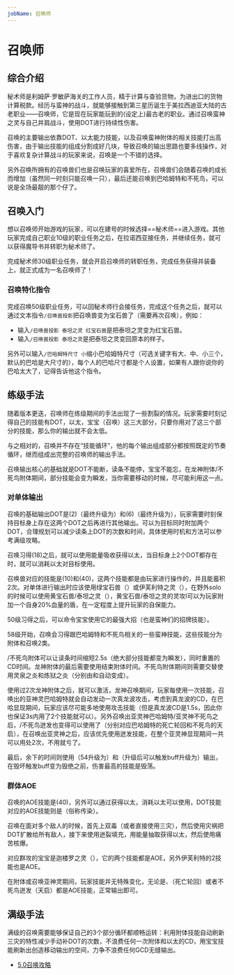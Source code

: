 ```yaml
---
jobName: 召唤师
---
```


# 召唤师
<FloatTOC />

## 综合介绍

秘术师是利姆萨·罗敏萨海关的工作人员，精于计算与查验货物，为进出口的货物计算税款。经历与蛮神的战斗，就能够接触到第三星历诞生于美拉西迪亚大陆的古老职业——召唤师，它是现在玩家能玩到的(设定上)最古老的职业。通过召唤蛮神之灵与自己并肩战斗，使用DOT进行持续性伤害。

召唤的主要输出依靠DOT、以太能力技能，以及召唤蛮神附体的相关技能打出高伤害，由于输出技能的组成分割成好几块，导致召唤的输出思路也要多线操作，对于喜欢复杂计算战斗的玩家来说，召唤是一个不错的选择。

另外召唤所拥有的召唤兽们也是召唤玩家的喜爱所在，召唤兽们会随着召唤的成长而增加（虽然同一时刻只能召唤一只），最后还能召唤到巴哈姆特和不死鸟，可以说是全场最靓的那个仔了。

## 召唤入门

想以召唤师开始游戏的玩家，可以在建号的时候选择==秘术师==进入游戏。其他玩家完成自己职业10级的职业任务之后，在拉诺西亚接任务<quest name="如何加入秘术师行会" />，并继续<quest name="战场上的谋略" />任务，就可以获得魔导书并转职为秘术师了。

完成秘术师30级职业任务<quest name="秘术最高级命题的证明" type="plus" />，就会开启召唤师的转职任务<quest name="业火的召唤" type="plus" />，完成任务获得<item name="召唤师之证" />并装备上，就正式成为一名召唤师了！

### 召唤特化指令

完成召唤50级职业任务<quest plus name="邪道与正道" />，可以回秘术师行会接任务<quest plus name="召唤兽变形" />，完成这个任务之后，就可以通过文本指令`/召唤兽投影`把召唤兽变为宝石兽了（需要再次召唤），例如：

* 输入`/召唤兽投影 泰坦之灵 红宝石兽`是把泰坦之灵变为红宝石兽。
* 输入`/召唤兽投影 泰坦之灵`是把泰坦之灵变回原本的样子。

另外可以输入`/巴哈姆特尺寸 小`缩小巴哈姆特尺寸（可选关键字有大、中、小三个，默认的巴哈是大尺寸的），每个人的巴哈尺寸都是个人设置，如果有人跟你说你的巴哈太大了，记得告诉他这个指令。 

## 练级手法

随着版本更迭，召唤师在练级期间的手法出现了一些割裂的情况。玩家需要时刻记得自己的技能有DOT，以太，宝宝（召唤）这三大部分，只要你用对了这三个部分的技能，那么你的输出就不会太低。

与之相对的，召唤并不存在“技能循环”，他的每个输出组成部分都按照既定的节奏循环，继而组成出完整的召唤师的输出手法。

召唤输出核心的基础就是DOT不能断，读条不能停，宝宝不能忘，在龙神附体/不死鸟附体期间，部分技能会变为瞬发，当你需要移动的时候，尽可能利用这一点。

### 对单体输出

召唤的基础输出DOT是<Action name="毒菌" job="秘术师" />(2)（最终升级为<Action name="剧毒菌" />）和<Action name="瘴气" job="秘术师" />(6)（最终升级为<Action name="瘴暍" />），玩家需要时刻保持目标身上存在这两个DOT之后再进行其他输出。<Action name="三重灾祸" />可以为目标同时附加两个DOT，合理规划可以减少读条上DOT的次数和时间，具体使用时机和方法可以参考满级攻略。

召唤习得<Action name="能量吸收" job="秘术师" />(18)之后，就可以使用能量吸收获得以太，当目标身上2个DOT都存在时，就可以消耗以太对目标使用<Action name="溃烂爆发" job="秘术师" />。

召唤兽对应的技能是<Action name="灵攻I" job="秘术师" />(10)和<Action name="灵攻II" job="秘术师" />(40)，这两个技能都是由玩家进行操作的，并且能蓄积2次。对单体进行输出时应该使用绿宝石兽（<Action name="召唤" job="秘术师" />）或伊芙利特之灵（<Action name="召唤III" />），在野外solo的时候可以使用黄宝石兽/泰坦之灵（<Action name="召唤II" job="秘术师" />），黄宝石兽/泰坦之灵的灵攻I可以为玩家附加一个自身20%血量的盾，在一定程度上提升玩家的自保能力。

50级习得<Action name="内力迸发" />之后，可以命令宝宝使用它的最强大招（也是蛮神们的招牌技能）。

58级开始，召唤会习得跟巴哈姆特和不死鸟相关的一些蛮神技能，这些技能分为附体和召唤2类。

<Action name="龙神附体" />/<Action :id="16549">不死鸟附体</Action>可以让读条时间缩短2.5s（绝大部分技能都变为瞬发），同时重置<Action name="三重灾祸" />的CD时间。龙神附体的最后需要使用<Action name="死星核爆" />结束附体时间。不死鸟附体期间则需要交替使用<Action :id="16514">灵泉之炎</Action>和<Action :id="16515">炼狱之炎</Action>（分别由<Action name="毁灭" job="秘术师" />和<Action name="迸发" />自动变成）。

使用过2次龙神附体之后，就可以激活<Action name="龙神召唤" />，龙神召唤期间，玩家每使用一次技能，召唤出的亚神灵巴哈姆特就会自动发动一次<Action :id="8881">真龙波</Action>攻击，考虑到真龙波的CD，在巴哈显现期间，玩家应该尽可能多地使用攻击技能（但是真龙波CD是1.5s，因此你也保证3s内用了2个技能就可以）。另外召唤出亚灵神巴哈姆特/亚灵神不死鸟之后，<Action name="龙神迸发" />/<Action :id="16516">不死鸟迸发</Action>也变得可以使用了（分别对应巴哈姆特的<Action :id="8879">死亡轮回</Action>和不死鸟的<Action :id="16518">天启</Action>），在召唤出亚灵神之后，应该优先使用迸发技能，在整个亚灵神显现期间一共可以用处2次，不用就亏了。

最后，余下的时间则使用<Action name="毁灭" job="秘术师" />（54升级为<Action name="毁荡" />）和<Action name="毁坏" job="秘术师" />（升级后可以触发buff升级为<Action :id="7426" name="毁绝" />）输出，在毁坏触发buff变为毁绝之前，伤害最高的技能是毁荡。

### 群体AOE

召唤的AOE技能是<Action name="迸发" />(40)，另外可以通过<Action name="能量抽取" />获得以太，消耗以太可以使用<Action name="痛苦核爆" />，DOT技能对应的AOE技能则是<Action name="灾祸" job="秘术师" />（俗称传染）。

召唤在面对多个敌人的时候，首先上双毒（或者直接使用三灾），然后使用灾祸把DOT扩散给所有敌人，接下来使用迸裂填充，用能量抽取获得以太，然后使用痛苦核爆。

对应群攻的宝宝是迦楼罗之灵（<Action name="召唤" job="秘术师" />），它的两个技能都是AOE，另外伊芙利特的2技能也是AOE。

在附体或召唤亚神灵期间，玩家技能并无特殊变化，无论是<Action name="死星核爆" />、<Action name="龙神迸发" />（死亡轮回）或者<Action :id="16516">不死鸟迸发</Action>（天启）都是AOE技能，正常输出即可。

## 满级手法

满级的召唤需要能够保证自己的3个部分循环都顺畅运转：利用附体技能自动刷新三灾的特性减少手动补DOT的次数，不浪费任何一次附体和以太的CD，用宝宝技能刷新出<Action :id="7426" name="毁绝" />创造移动输出的空间，力争不浪费任何GCD无缝输出。

* [5.0召唤攻略](https://bbs.nga.cn/read.php?tid=17633131)
